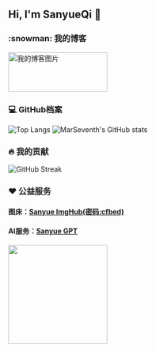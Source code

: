 ## Hi, I'm SanyueQi 👋
  <h3>:snowman: 我的博客</h3>
  <a href="https://sanyue.site">
    <img src="https://imgbed.sanyue.site/file/bc34f74d9f80e1a3a4b76.png" style="width: 200px; height: 80px;" alt="我的博客图片"/>
  </a>
  <h3>💻 GitHub档案</h3>
  <!-- https://github.com/anuraghazra/github-readme-stats -->

  ![Top Langs](https://github-readme-status.sanyue.site/api/top-langs/?username=MarSeventh&theme=dracula&locale=cn&border_radius=12)
  ![MarSeventh's GitHub stats](https://github-readme-status.sanyue.site/api?username=MarSeventh&theme=dracula&locale=cn&border_radius=12)
  <br/>

  <h3>🔥 我的贡献</h3>
  <!-- GitHub Readme Streak Stats - https://github.com/DenverCoder1/github-readme-streak-stats -->
  <p>
    <img src="https://github-readme-streak-stats-rho-lime.vercel.app?user=MarSeventh&theme=dark&border_radius=12&locale=zh_Hans&card_width=755" alt="GitHub Streak" />
  </p>

  <h3>❤️ 公益服务</h3>
  <h4>图床：<a href="https://cfbed.1314883.xyz">Sanyue ImgHub(密码:cfbed)</a></h4>
  <h4>AI服务：<a href="https://next.sanyue.site">Sanyue GPT</a></h4>
  <a href="https://afdian.com/a/marseventh"><img width="200" src="https://pic1.afdiancdn.com/static/img/welcome/button-sponsorme.png" alt=""></a>
